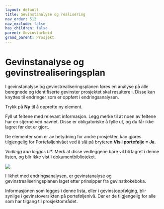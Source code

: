 ```yaml
---
layout: default
title: Gevinstanalyse og realisering
nav_order: 512
nav_exclude: false
has_children: false
parent: Gevinstarbeid
grand_parent: Prosjekt
---
```


# Gevinstanalyse og gevinstrealiseringsplan

I gevinstanalyse og gevinstrealiseringsplanen føres en analyse på alle beregnede og identifiserte gevinster prosjektet skal resultere i. Disse kan knyttes til endringer som er oppført i endringsanalysen.

Trykk på **Ny** til å opprette ny element.

Fyll ut feltene med relevant informasjon. Legg merke til at noen av feltene har en stjerne ved navnet. Disse er obligatoriske å fylle ut, og du får ikke lagret før det er gjort.

De elementer som er av betydning for andre prosjekter, kan gjøres tilgjengelig for Porteføljenivået ved å slå på bryteren **Vis i portefølje = Ja**.

**Vedlegg* kan legges til**. Merk at disse vedleggene bare vil bli lagret i denne listen, og blir ikke vist i dokumentbiblioteket.

![](./media/Gevinstanalyse.png)

I likhet med endringsanalysen, er gevinstanalyse og
gevinstrealiseringsplanen laget etter prinsipper fra gevinstkokeboka.

Informasjonen som legges i denne lista, eller i gevinstoppfølging, blir synlige i gevinstoversikten på porteføljenivå. Der er de tilgjengelig for alle som har tilgang til prosjektområdet.
